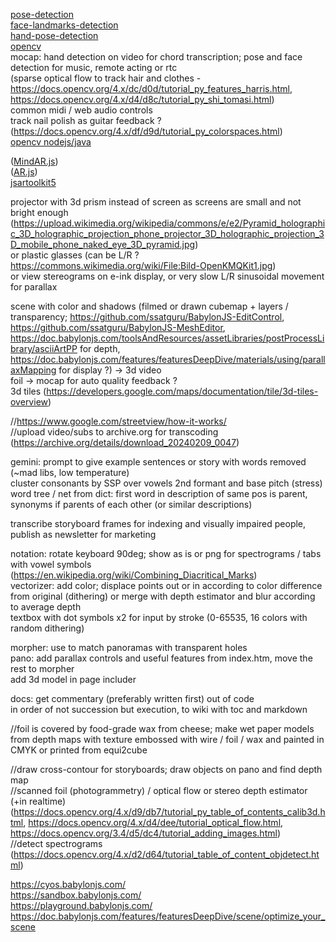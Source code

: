 [pose-detection](https://github.com/freealise/tfjs-models/tree/master/pose-detection)  
[face-landmarks-detection](https://github.com/freealise/tfjs-models/tree/master/face-landmarks-detection)  
[hand-pose-detection](https://github.com/freealise/tfjs-models/tree/master/hand-pose-detection)  
[opencv](https://docs.opencv.org/4.x/d1/d0d/tutorial_js_pose_estimation.html)  
mocap: hand detection on video for chord transcription; pose and face detection for music, remote acting or rtc  
(sparse optical flow to track hair and clothes -  
https://docs.opencv.org/4.x/dc/d0d/tutorial_py_features_harris.html,  
https://docs.opencv.org/4.x/d4/d8c/tutorial_py_shi_tomasi.html)  
common midi / web audio controls  
track nail polish as guitar feedback ? (https://docs.opencv.org/4.x/df/d9d/tutorial_py_colorspaces.html)  
[opencv nodejs/java](https://docs.opencv.org/4.x/dc/de6/tutorial_js_nodejs.html)  
  
([MindAR.js](https://github.com/hiukim/mind-ar-js))  
([AR.js](https://github.com/AR-js-org/AR.js))  
[jsartoolkit5](https://github.com/artoolkitx/jsartoolkit5)   
  
projector with 3d prism instead of screen as screens are small and not bright enough (https://upload.wikimedia.org/wikipedia/commons/e/e2/Pyramid_holographic_3D_holographic_projection_phone_projector_3D_holographic_projection_3D_mobile_phone_naked_eye_3D_pyramid.jpg)  
or plastic glasses (can be L/R ? https://commons.wikimedia.org/wiki/File:Bild-OpenKMQKit1.jpg)  
or view stereograms on e-ink display, or very slow L/R sinusoidal movement for parallax  
  
scene with color and shadows (filmed or drawn cubemap + layers / transparency; 
https://github.com/ssatguru/BabylonJS-EditControl, 
https://github.com/ssatguru/BabylonJS-MeshEditor, 
https://doc.babylonjs.com/toolsAndResources/assetLibraries/postProcessLibrary/asciiArtPP for depth, 
https://doc.babylonjs.com/features/featuresDeepDive/materials/using/parallaxMapping for display ?) -> 3d video  
foil -> mocap for auto quality feedback ?  
3d tiles (https://developers.google.com/maps/documentation/tile/3d-tiles-overview)  

//https://www.google.com/streetview/how-it-works/  
//upload video/subs to archive.org for transcoding (https://archive.org/details/download_20240209_0047)  
  
gemini: prompt to give example sentences or story with words removed (~mad libs, low temperature)  
cluster consonants by SSP over vowels 2nd formant and base pitch (stress)  
word tree / net from dict: first word in description of same pos is parent, synonyms if parents of each other (or similar descriptions)  
  
transcribe storyboard frames for indexing and visually impaired people, publish as newsletter for marketing  
  
notation: rotate keyboard 90deg; show as is or png for spectrograms / tabs with vowel symbols (https://en.wikipedia.org/wiki/Combining_Diacritical_Marks)  
vectorizer: add color; displace points out or in according to color difference from original (dithering) or merge with depth estimator and blur according to average depth  
textbox with dot symbols x2 for input by stroke (0-65535, 16 colors with random dithering)  
  
morpher: use to match panoramas with transparent holes  
pano: add parallax controls and useful features from index.htm, move the rest to morpher  
add 3d model in page includer  
  
docs: get commentary (preferably written first) out of code  
in order of not succession but execution, to wiki with toc and markdown  
  
//foil is covered by food-grade wax from cheese; make wet paper models from depth maps with texture embossed with wire / foil / wax and painted in CMYK or printed from equi2cube  
  
//draw cross-contour for storyboards; draw objects on pano and find depth map  
//scanned foil (photogrammetry) / optical flow or stereo depth estimator (+in realtime)  
  (https://docs.opencv.org/4.x/d9/db7/tutorial_py_table_of_contents_calib3d.html, 
   https://docs.opencv.org/4.x/d4/dee/tutorial_optical_flow.html,
   https://docs.opencv.org/3.4/d5/dc4/tutorial_adding_images.html)  
//detect spectrograms (https://docs.opencv.org/4.x/d2/d64/tutorial_table_of_content_objdetect.html)  
  
https://cyos.babylonjs.com/  
https://sandbox.babylonjs.com/  
https://playground.babylonjs.com/  
https://doc.babylonjs.com/features/featuresDeepDive/scene/optimize_your_scene  

